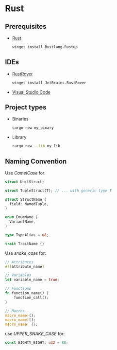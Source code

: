 # Rust

## Prerequisites

- [Rust](https://www.rust-lang.org/tools/install)

  ```sh
  winget install Rustlang.Rustup
  ```

## IDEs

- [RustRover](https://www.jetbrains.com/rust/)

  ```sh
  winget install JetBrains.RustRover
  ```

- [Visual Studio Code](https://code.visualstudio.com/docs/languages/rust)

## Project types

- Binaries

  ```sh
  cargo new my_binary
  ```

- Library

  ```sh
  cargo new --lib my_lib
  ```

## Naming Convention

Use _CamelCase_ for:

```rs
struct UnitStruct;

struct TupleStruct(T); // ... with generic type T

struct StructName {
  field: NamedTuple,
}

enum EnumName {
  VariantName,
}

type TypeAlias = u8;

trait TraitName {}
```

Use _snake_case_ for:

```rs
// Attributes
#![attribute_name]

// Variables
let variable_name = true;

// Functions
fn function_name() {
    function_call();
}

// Macros
macro_name!();
macro_name![];
macro_name! {};
```

use _UPPER_SNAKE_CASE_ for:

```rs
const EIGHTY_EIGHT: u32 = 88;
```
